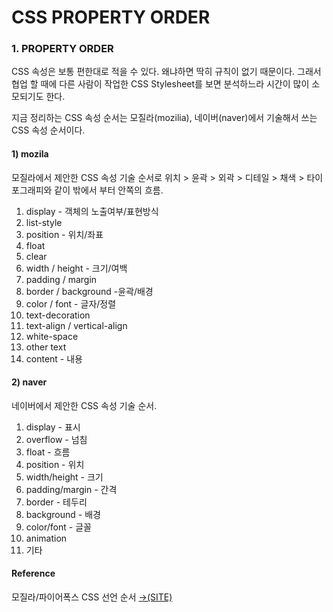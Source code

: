 # CSS PROPERTY ORDER

### 1. PROPERTY ORDER

CSS 속성은 보통 편한대로 적을 수 있다. 왜냐하면 딱히 규칙이 없기 때문이다. 그래서 협업 할 때에 다른 사람이 작업한 CSS Stylesheet를 보면 분석하느라 시간이 많이 소모되기도 한다. 

지금 정리하는 CSS 속성 순서는 모질라\(mozilia\), 네이버\(naver\)에서 기술해서 쓰는 CSS 속성 순서이다.

#### 1\) mozila

모질라에서 제안한 CSS 속성 기술 순서로 위치 &gt; 윤곽 &gt; 외곽 &gt; 디테일 &gt; 채색 &gt; 타이포그래피와 같이 밖에서 부터 안쪽의 흐름.

1. display - 객체의 노출여부/표현방식
2. list-style
3. position - 위치/좌표
4. float
5. clear 
6. width / height - 크기/여백
7. padding / margin
8. border / background -윤곽/배경
9. color / font - 글자/정렬
10. text-decoration
11. text-align / vertical-align
12. white-space
13. other text
14. content - 내용

#### 2\) naver

네이버에서 제안한 CSS 속성 기술 순서.

1. display - 표시
2. overflow - 넘침
3. float - 흐름
4. position - 위치
5. width/height - 크기
6. padding/margin - 간격
7. border - 테두리
8. background - 배경
9. color/font - 글꼴
10. animation
11. 기타

####  Reference

모질라/파이어폭스  CSS 선언 순서 [→\(SITE\)](https://jsunnylab.tistory.com/32)



